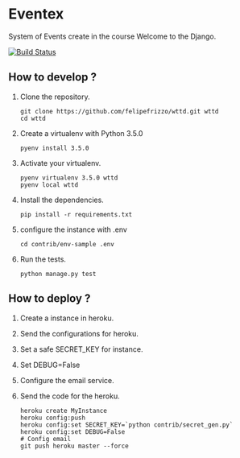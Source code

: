 # Eventex

System of Events create in the course Welcome to the Django.

[![Build Status](https://travis-ci.org/felipefrizzo/wttd.svg?branch=master)](https://travis-ci.org/felipefrizzo/wttd)

## How to develop ?

1. Clone the repository.

    ```console
    git clone https://github.com/felipefrizzo/wttd.git wttd
    cd wttd
    ```
2. Create a virtualenv with Python 3.5.0

    ```console
    pyenv install 3.5.0
    ```

3. Activate your virtualenv.

    ```console
    pyenv virtualenv 3.5.0 wttd
    pyenv local wttd
    ```

4. Install the dependencies.

    ```console
    pip install -r requirements.txt
    ```
5. configure the instance with .env

    ```console
    cd contrib/env-sample .env
    ```

6. Run the tests.

    ```console
    python manage.py test
    ```

## How to deploy ?

1. Create a instance in heroku.
2. Send the configurations for heroku.
3. Set a safe SECRET_KEY for instance.
4. Set DEBUG=False
5. Configure the email service.
6. Send the code for the heroku.

    ```console
    heroku create MyInstance
    heroku config:push
    heroku config:set SECRET_KEY=`python contrib/secret_gen.py`
    heroku config:set DEBUG=False
    # Config email
    git push heroku master --force
    ```

